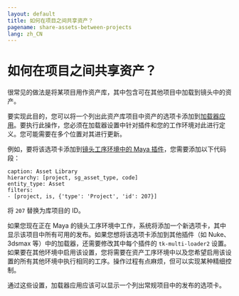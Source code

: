 ```yaml
---
layout: default
title: 如何在项目之间共享资产？
pagename: share-assets-between-projects
lang: zh_CN
---
```


# 如何在项目之间共享资产？

很常见的做法是将某项目用作资产库，其中包含可在其他项目中加载到镜头中的资产。

要实现此目的，您可以将一个列出此资产库项目中资产的选项卡添加到[加载器应用](https://support.shotgunsoftware.com/hc/zh-cn/articles/219033078)。要执行此操作，您必须在加载器设置中针对插件和您的工作环境对此进行定义。您可能需要在多个位置对其进行更新。

例如，要将该选项卡添加到[镜头工序环境中的 Maya 插件](https://github.com/shotgunsoftware/tk-config-default2/blob/e09236bf4b91a6dd79ca5b3ef1258d0eb0afd871/env/includes/settings/tk-multi-loader2.yml#L122)，您需要添加以下代码段：

    caption: Asset Library
    hierarchy: [project, sg_asset_type, code]
    entity_type: Asset
    filters:
    - [project, is, {'type': 'Project', 'id': 207}]

将 `207` 替换为库项目的 ID。

如果您现在正在 Maya 的镜头工序环境中工作，系统将添加一个新选项卡，其中显示该项目中所有可用的发布。如果您想将该选项卡添加到其他插件（如 Nuke、3dsmax 等）中的加载器，还需要修改其中每个插件的 `tk-multi-loader2` 设置。如果要在其他环境中启用该设置，您将需要在资产工序环境中以及您希望启用该设置的所有其他环境中执行相同的工序。操作过程有点麻烦，但可以实现某种精细控制。

通过这些设置，加载器应用应该可以显示一个列出常规项目中的发布的选项卡。